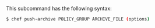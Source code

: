 This subcommand has the following syntax:

``` bash
$ chef push-archive POLICY_GROUP ARCHIVE_FILE (options)
```